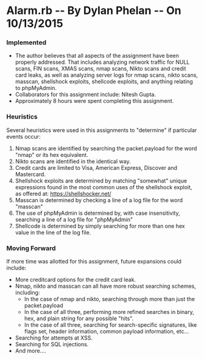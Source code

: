 # Alarm.rb -- By Dylan Phelan -- On 10/13/2015

### Implemented
- The author believes that all aspects of the assignment have been properly addressed. 
  That includes analyzing network traffic for NULL scans, FIN scans, XMAS scans, nmap scans,
  Nikto scans and credit card leaks, as well as analyzing server logs for nmap scans, nikto
  scans, masscan, shellshock exploits, shellcode exploits, and anything relating to phpMyAdmin.
- Collaborators for this assignment include: Nitesh Gupta.
- Approximately 8 hours were spent completing this assignment.


### Heuristics
Several heuristics were used in this assignments to "determine" if particular events occur:
  1. Nmap scans are identified by searching the packet.payload for the word "nmap" or its hex equivalent.
  2. Nikto scans are identified in the identical way. 
  3. Credit cards are limited to Visa, American Express, Discover and Mastercard.
  4. Shellshock exploits are determined by matching "somewhat" unique expressions found in the most common 
     uses of the shellshock exploit, as offered at: https://shellshocker.net/
  5. Masscan is determined by checking a line of a log file for the word "masscan"
  6. The use of phpMyAdmin is determined by, with case insensitivity, searching a line of a log file for "phpMyAdmin"
  7. Shellcode is determined by simply searching for more than one hex value in the line of the log file.


### Moving Forward
If more time was allotted for this assignment, future expansions could include: 
- More creditcard options for the credit card leak.
- Nmap, nikto and masscan can all have more robust searching schemes, including: 
  - In the case of nmap and nikto, searching through more than just the packet.payload
  - In the case of all three, performing more refined searches in binary, hex, and plain string for any possible "hits".
  - In the case of all three, searching for search-specific signatures, like flags set, header information, common payload information, etc...
- Searching for attempts at XSS.
- Searching for SQL injections.
- And more....